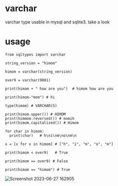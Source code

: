 # varchar
varchar type usable in mysql and sqlite3. take a look


# usage

```python3
from sqltypes import varchar

string_version = "himom"

himom = varchar(string_version)

over9 = varchar(9001)

print(himom + " how are you")  # himom how are you

print(himom-"mom") # hi

type(himom) # VARCHAR(5)

print(himom.upper()) # HIMOM
print(himmom.reversed()) # momih
print(himom.capitalized()) # Himom

for char in himom:
  print(char)   # h\ni\nm\no\nm\n

x = [x for x in himom] # ["h", "i", "m", "o", "m"]

print(himom < over9)   # True

print(himom == over9) # False

print(himom == "himom") # True

```


![Screenshot 2023-06-27 162905](https://github.com/Donny-GUI/mysql-varchar/assets/108424001/2b0b243a-07e8-4590-99a6-20aefbc56d05)
